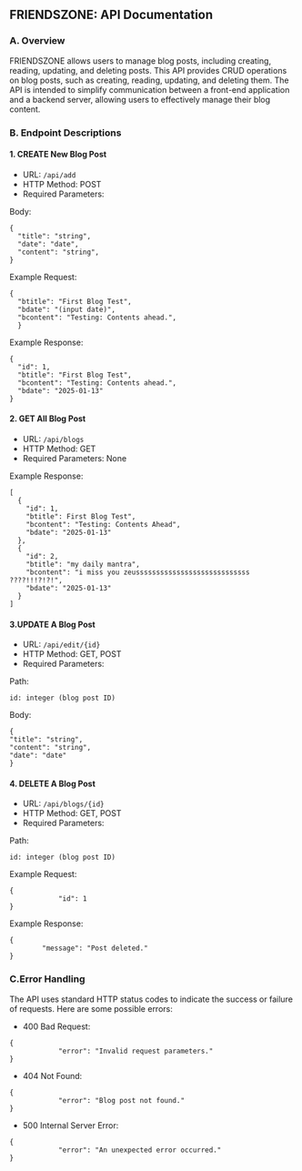 ## FRIENDSZONE: API Documentation

### A. Overview
FRIENDSZONE allows users to manage blog posts, including creating, reading, updating, and deleting posts. This API provides CRUD operations on blog posts, such as creating, reading, updating, and deleting them. The API is intended to simplify communication between a front-end application and a backend server, allowing users to effectively manage their blog content.

### B. Endpoint Descriptions
#### 1. CREATE New Blog Post
- URL: ```/api/add```
- HTTP Method: POST
- Required Parameters:

Body:
```
{
  "title": "string",
  "date": "date",
  "content": "string",
}
```
Example Request:
```
{
  "btitle": "First Blog Test",
  "bdate": "(input date)",
  "bcontent": "Testing: Contents ahead.",
  }
```
Example Response:
```
{
  "id": 1,
  "btitle": "First Blog Test",
  "bcontent": "Testing: Contents ahead.",
  "bdate": "2025-01-13"
}
```
#### 2. GET All Blog Post
- URL: ```/api/blogs```
- HTTP Method: GET
- Required Parameters: None

Example Response:
```
[
  {
    "id": 1,
    "btitle": First Blog Test",
    "bcontent": "Testing: Contents Ahead",
    "bdate": "2025-01-13"
  },
  {
    "id": 2,
    "btitle": "my daily mantra",
    "bcontent": "i miss you zeussssssssssssssssssssssssssss ????!!!?!?!",
    "bdate": "2025-01-13"
  }
]
```
#### 3.UPDATE A Blog Post
- URL: ```/api/edit/{id}```
- HTTP Method: GET, POST
- Required Parameters:
  
Path:

    id: integer (blog post ID)

Body:
```
{
"title": "string",
"content": "string",
"date": "date"
}
```
#### 4. DELETE A Blog Post
- URL: ```/api/blogs/{id}```
- HTTP Method: GET, POST
- Required Parameters:
  
Path:

    id: integer (blog post ID)

Example Request:
```
{
            "id": 1
}
```
Example Response:
```
{
        "message": "Post deleted."
}
```
### C.Error Handling
The API uses standard HTTP status codes to indicate the success or failure of requests. Here are some possible errors:
- 400 Bad Request:
```
{
            "error": "Invalid request parameters."
}
```
- 404 Not Found:
```
{
            "error": "Blog post not found."
}
```
- 500 Internal Server Error:
```
{
            "error": "An unexpected error occurred."
}
```



